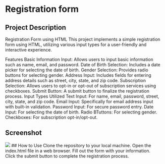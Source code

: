 # Registration form
## Project Description
Registration Form using HTML
This project implements a simple registration form using HTML, utilizing various input types for a user-friendly and interactive experience.

Features
Basic Information Input: Allows users to input basic information such as name, email, and password.
Date of Birth Selection: Includes a date picker for selecting the date of birth.
Gender Selection: Provides radio buttons for selecting gender.
Address Input: Includes fields for entering address details such as street, city, state, and zip code.
Subscription Selection: Allows users to opt-in or opt-out of subscription services using checkboxes.
Submit Button: A submit button to finalize the registration process.
Input Types Utilized
Text Input: For name, email, password, street, city, state, and zip code.
Email Input: Specifically for email address input with built-in validation.
Password Input: For secure password entry.
Date Input: For selecting the date of birth.
Radio BTuttons: For selecting gender.
Checkboxes: For subscription opt-in/opt-out.
## Screenshot
<img src="../main/preview.png">
## How to Use 
Clone the repository to your local machine.
Open the index.html file in a web browser.
Fill out the form with your information.
Click the submit button to complete the registration process.


